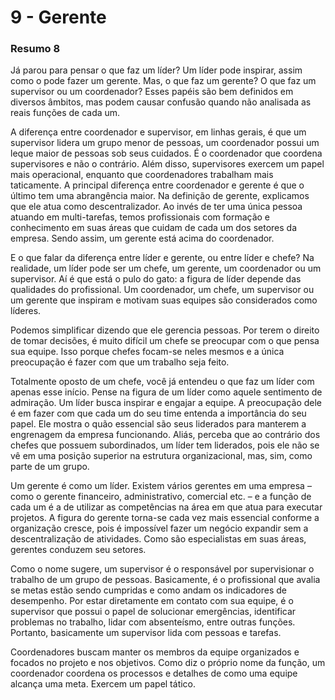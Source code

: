 # 9 - Gerente

### Resumo 8

  Já parou para pensar o que faz um líder? Um líder pode inspirar, assim como o pode fazer um gerente. Mas, o que faz um gerente? O que faz um supervisor ou um coordenador? Esses papéis são bem definidos em diversos âmbitos, mas podem causar confusão quando não analisada as reais funções de cada um.
  
  A diferença entre coordenador e supervisor, em linhas gerais, é que um supervisor lidera um grupo menor de pessoas, um coordenador possui um leque maior de pessoas sob seus cuidados. É o coordenador que coordena supervisores e não o contrário. Além disso, supervisores exercem um papel mais operacional, enquanto que coordenadores trabalham mais taticamente. A principal diferença entre coordenador e gerente é que o último tem uma abrangência maior. Na definição de gerente, explicamos que ele atua como descentralizador. Ao invés de ter uma única pessoa atuando em multi-tarefas, temos profissionais com formação e conhecimento em suas áreas que cuidam de cada um dos setores da empresa. Sendo assim, um gerente está acima do coordenador.
  
  E o que falar da diferença entre líder e gerente, ou entre líder e chefe? Na realidade, um líder pode ser um chefe, um gerente, um coordenador ou um supervisor. Aí é que está o pulo do gato: a figura de líder depende das qualidades do profissional. Um coordenador, um chefe, um supervisor ou um gerente que inspiram e motivam suas equipes são considerados como líderes.
  
  Podemos simplificar dizendo que ele gerencia pessoas. Por terem o direito de tomar decisões, é muito difícil um chefe se preocupar com o que pensa sua equipe. Isso porque chefes focam-se neles mesmos e a única preocupação é fazer com que um trabalho seja feito. 

  Totalmente oposto de um chefe, você já entendeu o que faz um líder com apenas esse início. Pense na figura de um líder como aquele sentimento de admiração. Um líder busca inspirar e engajar a equipe. A preocupação dele é em fazer com que cada um do seu time entenda a importância do seu papel. Ele mostra o quão essencial são seus liderados para manterem a engrenagem da empresa funcionando. Aliás, perceba que ao contrário dos chefes que possuem subordinados, um líder tem liderados, pois ele não se vê em uma posição superior na estrutura organizacional, mas, sim, como parte de um grupo.
  
  Um gerente é como um líder. Existem vários gerentes em uma empresa – como o gerente financeiro, administrativo, comercial etc. – e a função de cada um é a de utilizar as competências na área em que atua para executar projetos. A figura do gerente torna-se cada vez mais essencial conforme a organização cresce, pois é impossível fazer um negócio expandir sem a descentralização de atividades. Como são especialistas em suas áreas, gerentes conduzem seu setores.

  Como o nome sugere, um supervisor é o responsável por supervisionar o trabalho de um grupo de pessoas. Basicamente, é o profissional que avalia se metas estão sendo cumpridas e como andam os indicadores de desempenho. Por estar diretamente em contato com sua equipe, é o supervisor que possui o papel de solucionar emergências, identificar problemas no trabalho, lidar com absenteísmo, entre outras funções. Portanto, basicamente um supervisor lida com pessoas e tarefas.

  Coordenadores buscam manter os membros da equipe organizados e focados no projeto e nos objetivos. Como diz o próprio nome da função, um coordenador coordena os processos e detalhes de como uma equipe alcança uma meta. Exercem um papel tático.
